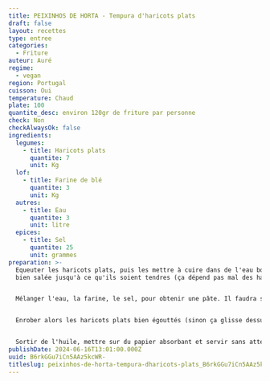 ```yaml
---
title: PEIXINHOS DE HORTA - Tempura d'haricots plats
draft: false
layout: recettes
type: entree
categories:
  - Friture
auteur: Auré
regime:
  - vegan
region: Portugal
cuisson: Oui
temperature: Chaud
plate: 100
quantite_desc: environ 120gr de friture par personne
check: Non
checkAlwaysOk: false
ingredients:
  legumes:
    - title: Haricots plats
      quantite: 7
      unit: Kg
  lof:
    - title: Farine de blé
      quantite: 3
      unit: Kg
  autres:
    - title: Eau
      quantite: 3
      unit: litre
  epices:
    - title: Sel
      quantite: 25
      unit: grammes
preparation: >-
  Equeuter les haricots plats, puis les mettre à cuire dans de l'eau bouillante
  bien salée jusqu'à ce qu'ils soient tendres (ça dépend pas mal des haricots!).


  Mélanger l'eau, la farine, le sel, pour obtenir une pâte. Il faudra surement ajuster la texture, elle ne doit être ni trop liquide ni trop épaisse. Il sera peut-être nécessaire de faire quelques essais avant de trouver la juste texture!


  Enrober alors les haricots plats bien égouttés (sinon ça glisse dessus) et mettre à cuire dans de l'huile chaude, 5 minutes environ. Ca ne va pas colorer, car il n'y a que la farine dedans et ça reste pâle.


  Sortir de l'huile, mettre sur du papier absorbant et servir sans attendre car ils se réchauffent mal!
publishDate: 2024-06-16T13:01:00.000Z
uuid: B6rkGGu7iCn5AAz5kcWR-
titleslug: peixinhos-de-horta-tempura-dharicots-plats_B6rkGGu7iCn5AAz5kcWR-
---
```

